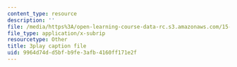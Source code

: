 ```yaml
---
content_type: resource
description: ''
file: /media/https%3A/open-learning-course-data-rc.s3.amazonaws.com/15-071-the-analytics-edge-spring-2017/9964d74dd5bfb9fe3afb4160ff171e2f_EtlZAMQ2gc.srt
file_type: application/x-subrip
resourcetype: Other
title: 3play caption file
uid: 9964d74d-d5bf-b9fe-3afb-4160ff171e2f
---
```

